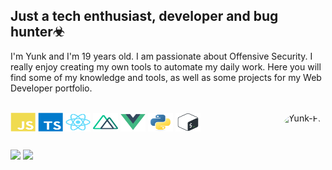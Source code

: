 ## Just a tech enthusiast, developer and bug hunter☣

I'm Yunk and I'm 19 years old. I am passionate about Offensive Security. I really enjoy creating my own tools to automate my daily work. Here you will find some of my knowledge and tools, as well as some projects for my Web Developer portfolio.

<div style="display: inline_block"><br>
  <img align="center" alt="Yunk-Js" height="30" width="40" src="https://raw.githubusercontent.com/devicons/devicon/master/icons/javascript/javascript-plain.svg">
  <img align="center" alt="Yunk-Ts" height="30" width="40" src="https://raw.githubusercontent.com/devicons/devicon/master/icons/typescript/typescript-plain.svg">
  <img align="center" alt="Yunk-React" height="30" width="40" src="https://raw.githubusercontent.com/devicons/devicon/master/icons/react/react-original.svg">
  <img align="center" alt="Yunk-Nuxt" height="30" width="40" src="https://raw.githubusercontent.com/devicons/devicon/master/icons/nuxtjs/nuxtjs-original.svg">
  <img align="center" alt="Yunk-Vue" height="30" width="40" src="https://raw.githubusercontent.com/devicons/devicon/master/icons/vuejs/vuejs-original.svg">
  <img align="center" alt="Yunk-Python" height="30" width="40" src="https://raw.githubusercontent.com/devicons/devicon/master/icons/python/python-original.svg">
  <img align="center" alt="Yunk-Bash" height="30" width="40" src="https://raw.githubusercontent.com/devicons/devicon/master/icons/bash/bash-original.svg">
  <img align="right" alt="Yunk-Pic" height="150" style="border-radius:50px;"
  src="https://media.discordapp.net/attachments/1057021207674884249/1070198064867975168/gif-dhr.gif?width=676&height=676">
</div>
  
  ##
 
<div>
  <a href="https://www.linkedin.com/in/leonardo-martins-yunk" target="_blank"><img src="https://img.shields.io/badge/-LinkedIn-%230077B5?style=for-the-badge&logo=linkedin&logoColor=white" target="_blank"></a>
  <a href = "mailto:Ch4rs3t.sh@gmail.com"><img src="https://img.shields.io/badge/-Gmail-%23333?style=for-the-badge&logo=gmail&logoColor=white" target="_blank"></a>
</div>
<br>


